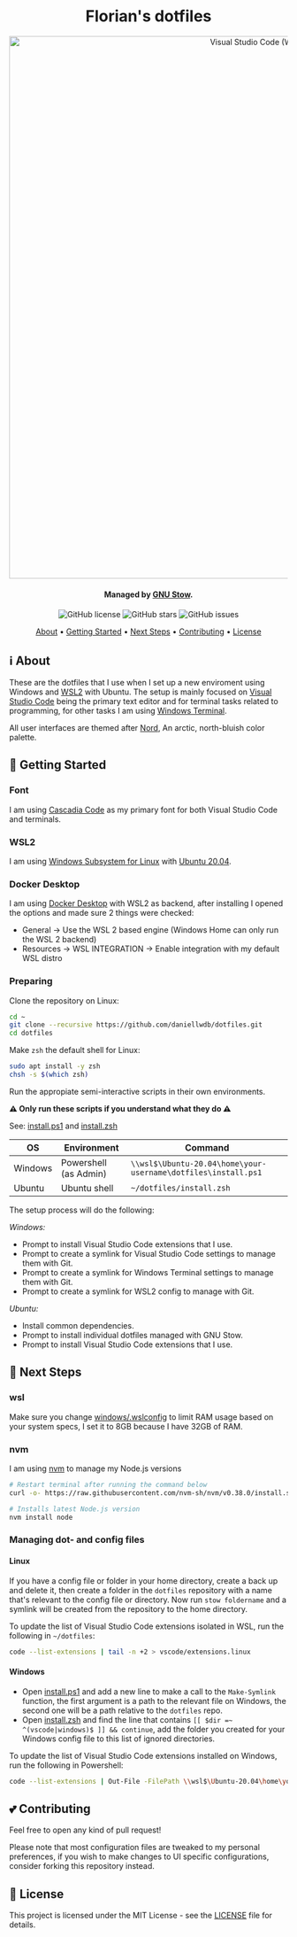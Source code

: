 <div align="center">
  <h1>Florian's dotfiles</h1>
  <img src="https://i.imgur.com/ZBiFD0S.gif" width="980px" alt="Visual Studio Code (WSL: Ubuntu 20.04)">
  <h4>Managed by <a href="https://www.gnu.org/software/stow/" target="_blank">GNU Stow<a>.<h4>
</div>

<div align="center">
  <img src="https://img.shields.io/github/license/daniellwdb/dotfiles?style=for-the-badge" alt="GitHub license" />
  <img src="https://img.shields.io/github/stars/daniellwdb/dotfiles?style=for-the-badge" alt="GitHub stars" />
  <img src="https://img.shields.io/github/issues-raw/daniellwdb/dotfiles?style=for-the-badge" alt="GitHub issues" />
</div>

<p align="center">
  <a href="#-about">About</a> •
  <a href="#-getting-started">Getting Started</a> •
  <a href="#-next-steps">Next Steps</a> •
  <a href="#-contributing">Contributing</a> •
  <a href="#-license">License</a>
</p>

## ℹ About

These are the dotfiles that I use when I set up a new enviroment using Windows and [WSL2](https://docs.microsoft.com/en-us/windows/wsl/install-win10) with Ubuntu. The setup is mainly focused on [Visual Studio Code](https://code.visualstudio.com/) being the primary text editor and for terminal tasks related to programming, for other tasks I am using [Windows Terminal](https://www.microsoft.com/en-us/p/windows-terminal/9n0dx20hk701?activetab=pivot:overviewtab).

All user interfaces are themed after [Nord](https://www.nordtheme.com/), An arctic, north-bluish color palette.

## 🚀 Getting Started

### Font

I am using [Cascadia Code](https://github.com/microsoft/cascadia-code) as my primary font for both Visual Studio Code and terminals.

### WSL2

I am using [Windows Subsystem for Linux](https://docs.microsoft.com/en-us/windows/wsl/install-win10) with [Ubuntu 20.04][1].

[1]: https://www.microsoft.com/en-us/p/ubuntu-2004-lts/9n6svws3rx71?activetab=pivot:overviewtab

### Docker Desktop

I am using [Docker Desktop](https://www.docker.com/products/docker-desktop) with WSL2 as backend, after installing I opened the options and made sure 2 things were checked:

- General -> Use the WSL 2 based engine (Windows Home can only run the WSL 2 backend)
- Resources -> WSL INTEGRATION -> Enable integration with my default WSL distro

### Preparing

Clone the repository on Linux:

```bash
cd ~
git clone --recursive https://github.com/daniellwdb/dotfiles.git
cd dotfiles
```

Make `zsh` the default shell for Linux:

```bash
sudo apt install -y zsh
chsh -s $(which zsh)
```

Run the appropiate semi-interactive scripts in their own environments.

**⚠️ Only run these scripts if you understand what they do ⚠️**

See: [install.ps1](install.ps1) and [install.zsh](install.zsh)

| OS      | Environment           | Command                                                       |
| ------- | --------------------- | ------------------------------------------------------------- |
| Windows | Powershell (as Admin) | `\\wsl$\Ubuntu-20.04\home\your-username\dotfiles\install.ps1` |
| Ubuntu  | Ubuntu shell          | `~/dotfiles/install.zsh`                                      |

The setup process will do the following:

_Windows:_

- Prompt to install Visual Studio Code extensions that I use.
- Prompt to create a symlink for Visual Studio Code settings to manage them with Git.
- Prompt to create a symlink for Windows Terminal settings to manage them with Git.
- Prompt to create a symlink for WSL2 config to manage with Git.

_Ubuntu:_

- Install common dependencies.
- Prompt to install individual dotfiles managed with GNU Stow.
- Prompt to install Visual Studio Code extensions that I use.

## 👟 Next Steps

### wsl

Make sure you change [windows/.wslconfig](windows/.wslconfig) to limit RAM usage based on your system specs, I set it to 8GB because I have 32GB of RAM.

### nvm

I am using [nvm](https://github.com/nvm-sh/nvm) to manage my Node.js versions

```bash
# Restart terminal after running the command below
curl -o- https://raw.githubusercontent.com/nvm-sh/nvm/v0.38.0/install.sh | bash

# Installs latest Node.js version
nvm install node
```

### Managing dot- and config files

#### Linux

If you have a config file or folder in your home directory, create a back up and delete it, then create a folder in the `dotfiles` repository with a name that's relevant to the config file or directory. Now run `stow foldername` and a symlink will be created from the repository to the home directory.

To update the list of Visual Studio Code extensions isolated in WSL, run the following in `~/dotfiles`:

```bash
code --list-extensions | tail -n +2 > vscode/extensions.linux
```

#### Windows

- Open [install.ps1](install.ps1) and add a new line to make a call to the `Make-Symlink` function, the first argument is a path to the relevant file on Windows, the second one will be a path relative to the `dotfiles` repo.
- Open [install.zsh](install.zsh) and find the line that contains `[[ $dir =~ ^(vscode|windows)$ ]] && continue`, add the folder you created for your Windows config file to this list of ignored directories.

To update the list of Visual Studio Code extensions installed on Windows, run the following in Powershell:

```bash
code --list-extensions | Out-File -FilePath \\wsl$\Ubuntu-20.04\home\your-username\dotfiles\vscode\extensions.windows
```

## 💕 Contributing

Feel free to open any kind of pull request!

Please note that most configuration files are tweaked to my personal preferences, if you wish to make changes to UI specific configurations, consider forking this repository instead.

## 📑 License

This project is licensed under the MIT License - see the [LICENSE](LICENSE) file for details.
